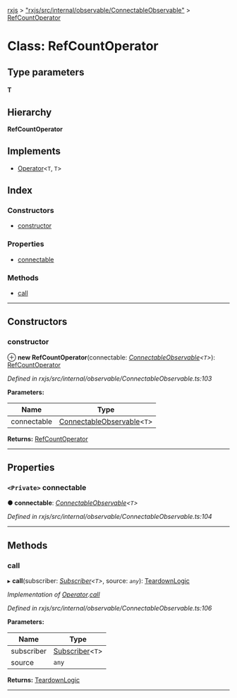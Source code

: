 [rxjs](../README.md) > ["rxjs/src/internal/observable/ConnectableObservable"](../modules/_rxjs_src_internal_observable_connectableobservable_.md) > [RefCountOperator](../classes/_rxjs_src_internal_observable_connectableobservable_.refcountoperator.md)

# Class: RefCountOperator

## Type parameters
#### T 
## Hierarchy

**RefCountOperator**

## Implements

* [Operator](../interfaces/_rxjs_src_internal_operator_.operator.md)<`T`, `T`>

## Index

### Constructors

* [constructor](_rxjs_src_internal_observable_connectableobservable_.refcountoperator.md#constructor)

### Properties

* [connectable](_rxjs_src_internal_observable_connectableobservable_.refcountoperator.md#connectable)

### Methods

* [call](_rxjs_src_internal_observable_connectableobservable_.refcountoperator.md#call)

---

## Constructors

<a id="constructor"></a>

###  constructor

⊕ **new RefCountOperator**(connectable: *[ConnectableObservable](_rxjs_src_internal_observable_connectableobservable_.connectableobservable.md)<`T`>*): [RefCountOperator](_rxjs_src_internal_observable_connectableobservable_.refcountoperator.md)

*Defined in rxjs/src/internal/observable/ConnectableObservable.ts:103*

**Parameters:**

| Name | Type |
| ------ | ------ |
| connectable | [ConnectableObservable](_rxjs_src_internal_observable_connectableobservable_.connectableobservable.md)<`T`> |

**Returns:** [RefCountOperator](_rxjs_src_internal_observable_connectableobservable_.refcountoperator.md)

___

## Properties

<a id="connectable"></a>

### `<Private>` connectable

**● connectable**: *[ConnectableObservable](_rxjs_src_internal_observable_connectableobservable_.connectableobservable.md)<`T`>*

*Defined in rxjs/src/internal/observable/ConnectableObservable.ts:104*

___

## Methods

<a id="call"></a>

###  call

▸ **call**(subscriber: *[Subscriber](_rxjs_src_internal_subscriber_.subscriber.md)<`T`>*, source: *`any`*): [TeardownLogic](../modules/_rxjs_src_internal_types_.md#teardownlogic)

*Implementation of [Operator](../interfaces/_rxjs_src_internal_operator_.operator.md).[call](../interfaces/_rxjs_src_internal_operator_.operator.md#call)*

*Defined in rxjs/src/internal/observable/ConnectableObservable.ts:106*

**Parameters:**

| Name | Type |
| ------ | ------ |
| subscriber | [Subscriber](_rxjs_src_internal_subscriber_.subscriber.md)<`T`> |
| source | `any` |

**Returns:** [TeardownLogic](../modules/_rxjs_src_internal_types_.md#teardownlogic)

___

